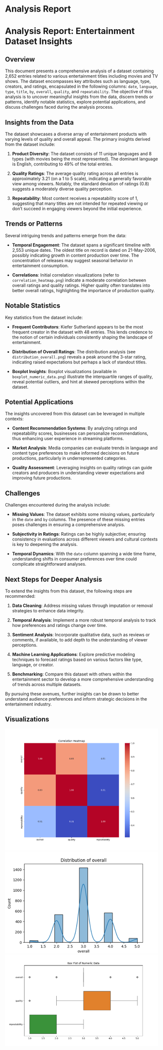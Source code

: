 # Analysis Report

# Analysis Report: Entertainment Dataset Insights

## Overview
This document presents a comprehensive analysis of a dataset containing 2,652 entries related to various entertainment titles including movies and TV shows. The dataset encompasses key attributes such as language, type, creators, and ratings, encapsulated in the following columns: `date`, `language`, `type`, `title`, `by`, `overall`, `quality`, and `repeatability`. The objective of this analysis is to uncover meaningful insights from the data, discern trends or patterns, identify notable statistics, explore potential applications, and discuss challenges faced during the analysis process.

## Insights from the Data
The dataset showcases a diverse array of entertainment products with varying levels of quality and overall appeal. The primary insights derived from the dataset include:

1. **Product Diversity**: The dataset consists of 11 unique languages and 8 types (with movies being the most represented). The dominant language is English, contributing to 49% of the total entries.

2. **Quality Ratings**: The average quality rating across all entries is approximately 3.21 (on a 1 to 5 scale), indicating a generally favorable view among viewers. Notably, the standard deviation of ratings (0.8) suggests a moderately diverse quality perception.

3. **Repeatability**: Most content receives a repeatability score of 1, suggesting that many titles are not intended for repeated viewing or don’t succeed in engaging viewers beyond the initial experience.

## Trends or Patterns
Several intriguing trends and patterns emerge from the data:

- **Temporal Engagement**: The dataset spans a significant timeline with 2,553 unique dates. The oldest title on record is dated on 21-May-2006, possibly indicating growth in content production over time. The concentration of releases may suggest seasonal behavior in entertainment consumption.

- **Correlations**: Initial correlation visualizations (refer to `correlation_heatmap.png`) indicate a moderate correlation between overall ratings and quality ratings. Higher quality often translates into better overall ratings, highlighting the importance of production quality.

## Notable Statistics
Key statistics from the dataset include:

- **Frequent Contributors**: Kiefer Sutherland appears to be the most frequent creator in the dataset with 48 entries. This lends credence to the notion of certain individuals consistently shaping the landscape of entertainment.
  
- **Distribution of Overall Ratings**: The distribution analysis (see `distribution_overall.png`) reveals a peak around the 3-star rating, indicating raised expectations but perhaps a lack of standout titles.

- **Boxplot Insights**: Boxplot visualizations (available in `boxplot_numeric_data.png`) illustrate the interquartile ranges of quality, reveal potential outliers, and hint at skewed perceptions within the dataset.

## Potential Applications
The insights uncovered from this dataset can be leveraged in multiple contexts:

- **Content Recommendation Systems**: By analyzing ratings and repeatability scores, businesses can personalize recommendations, thus enhancing user experience in streaming platforms.

- **Market Analysis**: Media companies can evaluate trends in language and content type preferences to make informed decisions on future productions, particularly in underrepresented categories.

- **Quality Assessment**: Leveraging insights on quality ratings can guide creators and producers in understanding viewer expectations and improving future productions.

## Challenges
Challenges encountered during the analysis include:

- **Missing Values**: The dataset exhibits some missing values, particularly in the `date` and `by` columns. The presence of these missing entries poses challenges in ensuring a comprehensive analysis.

- **Subjectivity in Ratings**: Ratings can be highly subjective; ensuring consistency in evaluations across different viewers and cultural contexts is key to deepening the analysis.

- **Temporal Dynamics**: With the `date` column spanning a wide time frame, understanding shifts in consumer preferences over time could complicate straightforward analyses.

## Next Steps for Deeper Analysis
To extend the insights from this dataset, the following steps are recommended:

1. **Data Cleaning**: Address missing values through imputation or removal strategies to enhance data integrity.

2. **Temporal Analysis**: Implement a more robust temporal analysis to track how preferences and ratings change over time. 

3. **Sentiment Analysis**: Incorporate qualitative data, such as reviews or comments, if available, to add depth to the understanding of viewer perceptions.

4. **Machine Learning Applications**: Explore predictive modeling techniques to forecast ratings based on various factors like type, language, or creator.

5. **Benchmarking**: Compare this dataset with others within the entertainment sector to develop a more comprehensive understanding of trends across multiple datasets.

By pursuing these avenues, further insights can be drawn to better understand audience preferences and inform strategic decisions in the entertainment industry.



## Visualizations
![correlation_heatmap.png](correlation_heatmap.png)
![distribution_overall.png](distribution_overall.png)
![boxplot_numeric_data.png](boxplot_numeric_data.png)
